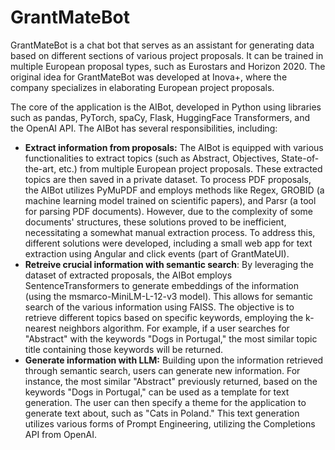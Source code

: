 # GrantMateBot

GrantMateBot is a chat bot that serves as an assistant for generating data based on different sections of various project proposals. It can be trained in multiple European proposal types, such as Eurostars and Horizon 2020. The original idea for GrantMateBot was developed at Inova+, where the company specializes in elaborating European project proposals.

The core of the application is the AIBot, developed in Python using libraries such as pandas, PyTorch, spaCy, Flask, HuggingFace Transformers, and the OpenAI API. The AIBot has several responsibilities, including:

* **Extract information from proposals:** The AIBot is equipped with various functionalities to extract topics (such as Abstract, Objectives, State-of-the-art, etc.) from multiple European project proposals. These extracted topics are then saved in a private dataset. To process PDF proposals, the AIBot utilizes PyMuPDF and employs methods like Regex, GROBID (a machine learning model trained on scientific papers), and Parsr (a tool for parsing PDF documents). However, due to the complexity of some documents' structures, these solutions proved to be inefficient, necessitating a somewhat manual extraction process. To address this, different solutions were developed, including a small web app for text extraction using Angular and click events (part of GrantMateUI).
* **Retreive crucial information with semantic search**: By leveraging the dataset of extracted proposals, the AIBot employs SentenceTransformers to generate embeddings of the information (using the msmarco-MiniLM-L-12-v3 model). This allows for semantic search of the various information using FAISS. The objective is to retrieve different topics based on specific keywords, employing the k-nearest neighbors algorithm. For example, if a user searches for "Abstract" with the keywords "Dogs in Portugal," the most similar topic title containing those keywords will be returned.
* **Generate information with LLM:** Building upon the information retrieved through semantic search, users can generate new information. For instance, the most similar "Abstract" previously returned, based on the keywords "Dogs in Portugal," can be used as a template for text generation. The user can then specify a theme for the application to generate text about, such as "Cats in Poland." This text generation utilizes various forms of Prompt Engineering, utilizing the Completions API from OpenAI.

